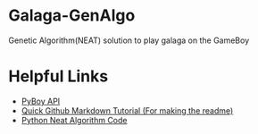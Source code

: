 # Galaga-GenAlgo
Genetic Algorithm(NEAT) solution to play galaga on the GameBoy
# Helpful Links
  * [PyBoy API](https://docs.pyboy.dk/index.html)
  * [Quick Github Markdown Tutorial (For making the readme)](https://docs.pyboy.dk/index.html)
  * [Python Neat Algorithm Code](https://neat-python.readthedocs.io/en/latest/neat_overview.html)


